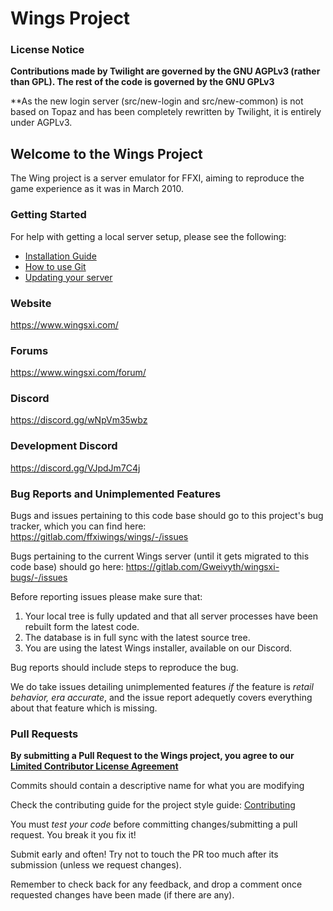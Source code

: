 # Wings Project

### License Notice
**Contributions made by Twilight are governed by the GNU AGPLv3 (rather than GPL). The rest of the code is governed by the GNU GPLv3**

**As the new login server (src/new-login and src/new-common) is not based on Topaz and has been completely rewritten by Twilight, it is entirely under AGPLv3.

## Welcome to the Wings Project
The Wing project is a server emulator for FFXI, aiming to reproduce the game experience as it was in March 2010.

### Getting Started
For help with getting a local server setup, please see the following:
- [Installation Guide](https://gitlab.com/ffxiwings/wings/-/wikis/Server-Installation-Guide)
- [How to use Git](https://gitlab.com/ffxiwings/wings/-/wikis/How-To-Work-With-Git)
- [Updating your server](https://gitlab.com/ffxiwings/wings/-/wikis/Updating-Your-Server)

### Website
https://www.wingsxi.com/

### Forums
https://www.wingsxi.com/forum/

### Discord
https://discord.gg/wNpVm35wbz

### Development Discord
https://discord.gg/VJpdJm7C4j

### Bug Reports and Unimplemented Features
Bugs and issues pertaining to this code base should go to this project's bug tracker, which you can find here: https://gitlab.com/ffxiwings/wings/-/issues

Bugs pertaining to the current Wings server (until it gets migrated to this code base) should go here: https://gitlab.com/Gweivyth/wingsxi-bugs/-/issues

Before reporting issues please make sure that:
1. Your local tree is fully updated and that all server processes have been rebuilt form the latest code.
2. The database is in full sync with the latest source tree.
3. You are using the latest Wings installer, available on our Discord.

Bug reports should include steps to reproduce the bug.

We do take issues detailing unimplemented features _if_ the feature is _retail behavior, era accurate_, and the issue report adequetly covers everything about that feature which is missing.

### Pull Requests
**By submitting a Pull Request to the Wings project, you agree to our [Limited Contributor License Agreement](CONTRIBUTOR_AGREEMENT.md)**

Commits should contain a descriptive name for what you are modifying

Check the contributing guide for the project style guide: [Contributing](CONTRIBUTING.md)

You must *test your code* before committing changes/submitting a pull request. You break it you fix it!

Submit early and often! Try not to touch the PR too much after its submission (unless we request changes).

Remember to check back for any feedback, and drop a comment once requested changes have been made (if there are any).
